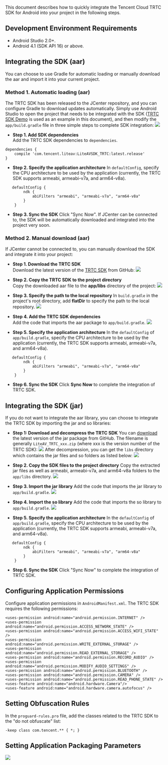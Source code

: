 This document describes how to quickly integrate the Tencent Cloud TRTC SDK for Android into your project in the following steps.

## Development Environment Requirements
- Android Studio 2.0+.
- Android 4.1 (SDK API 16) or above.

## Integrating the SDK (aar)

You can choose to use Gradle for automatic loading or manually download the aar and import it into your current project.

### Method 1. Automatic loading (aar)
The TRTC SDK has been released to the JCenter repository, and you can configure Gradle to download updates automatically.
Simply use Android Studio to open the project that needs to be integrated with the SDK ([TRTC SDK Demo](https://github.com/tencentyun/TRTCSDK/tree/master/Android) is used as an example in this document), and then modify the `app/build.gradle` file in three simple steps to complete SDK integration:
![](https://main.qcloudimg.com/raw/761afb92de43e10d121532e22e4a8e24.png)

- **Step 1. Add SDK dependencies**   
Add the TRTC SDK dependencies to `dependencies`.
```
dependencies {
    compile 'com.tencent.liteav:LiteAVSDK_TRTC:latest.release'
}
```

- **Step 2. Specify the application architecture**
In `defaultConfig`, specify the CPU architecture to be used by the application (currently, the TRTC SDK supports armeabi, armeabi-v7a, and arm64-v8a).
```
   defaultConfig {
        ndk {
            abiFilters "armeabi", "armeabi-v7a", "arm64-v8a"
        }
    }
```

- **Step 3. Sync the SDK**
Click "Sync Now". If JCenter can be connected to, the SDK will be automatically downloaded and integrated into the project very soon.


### Method 2. Manual download (aar)
If JCenter cannot be connected to, you can manually download the SDK and integrate it into your project:

- **Step 1. Download the TRTC SDK**  
Download the latest version of the [TRTC SDK](https://github.com/tencentyun/TRTCSDK/tree/master/Android/SDK) from GitHub:
![](https://main.qcloudimg.com/raw/7bbd61ddf7c2a3a1b5c32fc1aaaf3b50.png)

- **Step 2. Copy the TRTC SDK to the project directory**  
Copy the downloaded aar file to the **app/libs** directory of the project:
![](https://main.qcloudimg.com/raw/bdbc00b67ae7d087769d25a31dd6beed.png)

- **Step 3. Specify the path to the local repository**
In `build.gradle` in the project's root directory, add **flatDir** to specify the path to the local repository.
![](https://main.qcloudimg.com/raw/2bd3f6fc086314f300b0c2eddafb9215.jpg)

- **Step 4. Add the TRTC SDK dependencies**   
Add the code that imports the aar package to `app/build.gradle`.
![](https://main.qcloudimg.com/raw/98b4806ed2484e96d47eb1ad165e900d.jpg)

- **Step 5. Specify the application architecture**
In the `defaultConfig` of `app/build.gradle`, specify the CPU architecture to be used by the application (currently, the TRTC SDK supports armeabi, armeabi-v7a, and arm64-v8a).
```
   defaultConfig {
        ndk {
            abiFilters "armeabi", "armeabi-v7a", "arm64-v8a"
        }
    }
```

- **Step 6. Sync the SDK**
Click **Sync Now** to complete the integration of TRTC SDK.


## Integrating the SDK (jar)
If you do not want to integrate the aar library, you can choose to integrate the TRTC SDK by importing the jar and so libraries:

- **Step 1: Download and decompress the TRTC SDK**
You can [download](https://github.com/tencentyun/TRTCSDK/tree/master/Android) the latest version of the jar package from GitHub. The filename is generally `LiteAV_TRTC_xxx.zip` (where xxx is the version number of the TRTC SDK):
![](https://main.qcloudimg.com/raw/aff701ac861b38feddcd756a32ca6617.png)
After decompression, you can get the `libs` directory which contains the jar files and so folders as listed below:
![](https://main.qcloudimg.com/raw/223877d65f409ca1bcbb26bbd94ea2a9.png)

- **Step 2. Copy the SDK files to the project directory**
Copy the extracted jar files as well as armeabi, armeabi-v7a, and arm64-v8a folders to the `app/libs` directory.
![](https://main.qcloudimg.com/raw/9af01cf965bbaf3dd9bcb23216eb0e6b.png)

- **Step 3. Import the jar library**
Add the code that imports the jar library to `app/build.gradle`.
![](https://main.qcloudimg.com/raw/f9cbdca4a493c0bf1e12557a15974b9d.jpg)			

- **Step 4. Import the so library**
Add the code that imports the so library to `app/build.gradle`.
![](https://main.qcloudimg.com/raw/10003cdc49d4856ee4feb840f24680a7.jpg)

- **Step 5. Specify the application architecture**
In the `defaultConfig` of `app/build.gradle`, specify the CPU architecture to be used by the application (currently, the TRTC SDK supports armeabi, armeabi-v7a, and arm64-v8a). 
```
   defaultConfig {
        ndk {
            abiFilters "armeabi", "armeabi-v7a", "arm64-v8a"
        }
    }
```

- **Step 6. Sync the SDK**
Click "Sync Now" to complete the integration of TRTC SDK.


## Configuring Application Permissions
Configure application permissions in `AndroidManifest.xml`. The TRTC SDK requires the following permissions:

```
<uses-permission android:name="android.permission.INTERNET" />
<uses-permission android:name="android.permission.ACCESS_NETWORK_STATE" />
<uses-permission android:name="android.permission.ACCESS_WIFI_STATE" />
<uses-permission android:name="android.permission.WRITE_EXTERNAL_STORAGE" />
<uses-permission android:name="android.permission.READ_EXTERNAL_STORAGE" />
<uses-permission android:name="android.permission.RECORD_AUDIO" />
<uses-permission android:name="android.permission.MODIFY_AUDIO_SETTINGS" />
<uses-permission android:name="android.permission.BLUETOOTH" />
<uses-permission android:name="android.permission.CAMERA" />
<uses-permission android:name="android.permission.READ_PHONE_STATE" />
<uses-feature android:name="android.hardware.Camera"/>
<uses-feature android:name="android.hardware.camera.autofocus" />
```

## Setting Obfuscation Rules
In the `proguard-rules.pro` file, add the classes related to the TRTC SDK to the "do not obfuscate" list:

```
-keep class com.tencent.** { *; }
```
## Setting Application Packaging Parameters
![](https://main.qcloudimg.com/raw/dabfd69ee06e4d38bb3b51fc436c0ad1.png)


